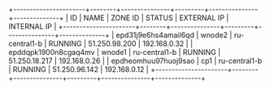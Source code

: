 
+----------------------+--------+---------------+---------+---------------+--------------+
|          ID          |  NAME  |    ZONE ID    | STATUS  |  EXTERNAL IP  | INTERNAL IP  |
+----------------------+--------+---------------+---------+---------------+--------------+
| epd31j9e6hs4amail6qd | wnode2 | ru-central1-b | RUNNING | 51.250.98.200 | 192.168.0.32 |
| epddqpk1900n8cgaq4mv | wnode1 | ru-central1-b | RUNNING | 51.250.18.217 | 192.168.0.26 |
| epdheomhuu97huoj9sao | cp1    | ru-central1-b | RUNNING | 51.250.96.142 | 192.168.0.12 |
+----------------------+--------+---------------+---------+---------------+--------------+
